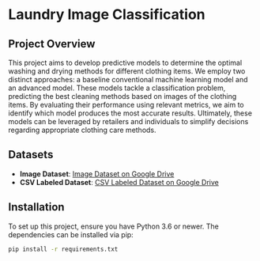 # Laundry Image Classification

## Project Overview

This project aims to develop predictive models to determine the optimal washing and drying methods for different clothing items. We employ two distinct approaches: a baseline conventional machine learning model and an advanced model. These models tackle a classification problem, predicting the best cleaning methods based on images of the clothing items. By evaluating their performance using relevant metrics, we aim to identify which model produces the most accurate results. Ultimately, these models can be leveraged by retailers and individuals to simplify decisions regarding appropriate clothing care methods.

## Datasets

- **Image Dataset**: [Image Dataset on Google Drive](https://drive.google.com/drive/folders/1DpVUTDz7RdnFN_ymAyHDiNQIxpGUW8bd)
- **CSV Labeled Dataset**: [CSV Labeled Dataset on Google Drive](https://drive.google.com/file/d/1s2VriletbtqPGXX2yTUl_oysFsCwj2aU/view)

## Installation

To set up this project, ensure you have Python 3.6 or newer. The dependencies can be installed via pip:

```bash
pip install -r requirements.txt
